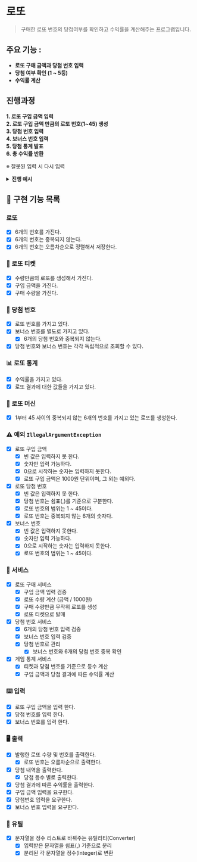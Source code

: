 # 로또

> 구매한 로또 번호의 당첨여부를 확인하고 수익률을 계산해주는 프로그램입니다.

## 주요 기능 :
- **로또 구매 금액과 당첨 번호 입력**
- **당첨 여부 확인 (1 ~ 5등)**
- **수익률 계산**


## 진행과정 
**1. 로또 구입 금액 입력**  <br>
**2. 로또 구입 금액 만큼의 로또 번호(1~45) 생성**  <br>
**3. 당첨 번호 입력** <br>
**4. 보너스 번호 입력** <br>
**5. 당첨 통계 발표** <br>
**6. 총 수익률 반환** <br>

※ 잘못된 입력 시 다시 입력
<details><summary> <strong>진행 예시 </strong>
</summary>  

```text
구입금액을 입력해 주세요.
8000

8개를 구매했습니다.
[8, 21, 23, 41, 42, 43] 
[3, 5, 11, 16, 32, 38] 
[7, 11, 16, 35, 36, 44] 
[1, 8, 11, 31, 41, 42] 
[13, 14, 16, 38, 42, 45] 
[7, 11, 30, 40, 42, 43] 
[2, 13, 22, 32, 38, 45] 
[1, 3, 5, 14, 22, 45]

당첨 번호를 입력해 주세요.
1,2,3,4,5,6

보너스 번호를 입력해 주세요.
7

당첨 통계
---
3개 일치 (5,000원) - 1개
4개 일치 (50,000원) - 0개
5개 일치 (1,500,000원) - 0개
5개 일치, 보너스 볼 일치 (30,000,000원) - 0개
6개 일치 (2,000,000,000원) - 0개
총 수익률은 62.5%입니다.
```
</details>

## 📌 구현 기능 목록

### 로또
- [x] 6개의 번호를 가진다.
- [x] 6개의 번호는 중복되지 않는다.
- [x] 6개의 번호는 오름차순으로 정렬해서 저장한다.
### 🎫 로또 티켓
- [x] 수량만큼의 로또를 생성해서 가진다.
- [x] 구입 금액을 가진다.
- [x] 구매 수량을 가진다.
### 🎉 당첨 번호
- [x] 로또 번호를 가지고 있다.
- [x] 보너스 번호를 별도로 가지고 있다.
  - [x] 6개의 당첨 번호와 중복되지 않는다.
- [x] 당첨 번호와 보너스 번호는 각각 독립적으로 조회할 수 있다.
### 📊 로또 통계
- [x] 수익률을 가지고 있다.
- [x] 로또 결과에 대한 값들을 가지고 있다.
### 🎰 로또 머신
- [x] 1부터 45 사이의 중복되지 않는 6개의 번호를 가지고 있는 로또를 생성한다.
### ⚠️ 예외 ```IllegalArgumentException```
- [x] 로또 구입 금액
  - [x] 빈 값은 입력하지 못 한다.
  - [x] 숫자만 입력 가능하다.
  - [x] 0으로 시작하는 숫자는 입력하지 못한다.
  - [x] 로또 구입 금액은 1000원 단위이며, 그 외는 예외다.
- [x] 로또 당첨 번호 
  - [x] 빈 값은 입력하지 못 한다.
  - [x] 당첨 번호는 쉼표(,)를 기준으로 구분한다.
  - [x] 로또 번호의 범위는 1 ~ 45이다.
  - [x] 로또 번호는 중복되지 않는 6개의 숫자다.
- [x] 보너스 번호
  - [x] 빈 값은 입력하지 못한다.
  - [x] 숫자만 입력 가능하다.
  - [x] 0으로 시작하는 숫자는 입력하지 못한다.
  - [x] 로또 번호의 범위는 1 ~ 45이다.
### 🤖 서비스
- [x] 로또 구매 서비스
  - [x] 구입 금액 입력 검증
  - [x] 로또 수량 계산 (금액 / 1000원)
  - [x] 구매 수량만큼 무작위 로또를 생성
  - [x] 로또 티켓으로 발매
- [x] 당첨 번호 서비스
  - [x] 6개의 당첨 번호 입력 검증
  - [x] 보너스 번호 입력 검증
  - [x] 당첨 번호로 관리
    - [x] 보너스 번호와 6개의 당첨 번호 중복 확인
- [x] 게임 통계 서비스
  - [x] 티켓과 당첨 번호를 기준으로 등수 계산
  - [x] 구입 금액과 당첨 결과에 따른 수익률 계산
### ⌨️ 입력
- [x] 로또 구입 금액을 입력 한다.
- [x] 당첨 번호를 입력 한다.
- [x] 보너스 번호를 입력 한다.

### 🖥️ 출력
- [x] 발행한 로또 수량 및 번호를 출력한다.
  - [x] 로또 번호는 오름차순으로 출력한다.
- [x] 당첨 내역을 출력한다.
  - [x] 당첨 등수 별로 출력한다.
- [x] 당첨 결과에 따른 수익률을 출력한다.
- [x] 구입 금액 입력을 요구한다.
- [x] 당첨번호 입력을 요구한다.
- [x] 보너스 번호 입력을 요구한다.

### 🔧 유틸
- [x] 문자열을 정수 리스트로 바꿔주는 유틸리티(Converter)
  - [x] 입력받은 문자열을 쉼표(,) 기준으로 분리
  - [x] 분리된 각 문자열을 정수(Integer)로 변환